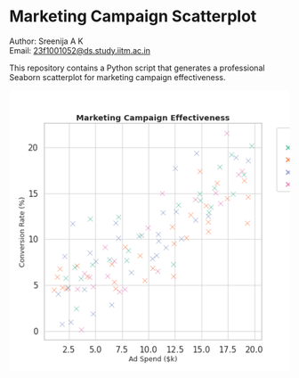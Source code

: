 # Marketing Campaign Scatterplot
Author: Sreenija A K  
Email: 23f1001052@ds.study.iitm.ac.in

This repository contains a Python script that generates a professional Seaborn scatterplot for marketing campaign effectiveness.

![Marketing Campaign Effectiveness](chart.png)
